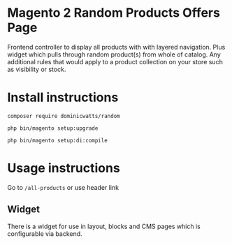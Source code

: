 # Magento 2 Random Products Offers Page #

Frontend controller to display all products with with layered navigation. Plus widget which pulls through random product(s) from whole of catalog. Any additional rules that would apply to a product collection on your store such as visibility or stock.

# Install instructions #

`composer require dominicwatts/random`

`php bin/magento setup:upgrade`

`php bin/magento setup:di:compile`

# Usage instructions #

Go to `/all-products` or use header link

## Widget

There is a widget for use in layout, blocks and CMS pages which is configurable via backend.
